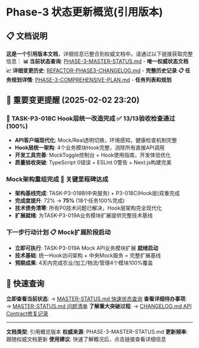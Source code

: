 <!-- updated for: TASK-P3-018C Hook层统一改造完成，Phase-3进度提升至70.8% -->
<!-- authority: refactor/phase-3/PHASE-3-MASTER-STATUS.md (当前状态), refactor/phase-3/REFACTOR-PHASE3-CHANGELOG.md (变更历史) -->
<!-- last-sync: 2025-02-02 23:20 - Phase-3状态全面更新完成，遵循refactor-management-unified规范 -->

# Phase-3 状态更新概览(引用版本)

## 📋 **文档说明**

**这是一个引用版本文档**，详细信息已整合到权威文档中。请通过以下链接获取完整信息：
**📊 当前状态查询**: [PHASE-3-MASTER-STATUS.md](./PHASE-3-MASTER-STATUS.md) - **唯一权威状态文档**
**📈 详细变更历史**: [REFACTOR-PHASE3-CHANGELOG.md](./REFACTOR-PHASE3-CHANGELOG.md) - **完整历史记录**
**📋 任务规划详情**: [PHASE-3-COMPREHENSIVE-PLAN.md](./PHASE-3-COMPREHENSIVE-PLAN.md) - **任务列表和规划**

## 🚨 **重要变更提醒** (2025-02-02 23:20)

### **🎯 TASK-P3-018C Hook层统一改造完成** ✅ **13/13验收检查通过(100%)**
- **API客户端现代化**: Mock/Real透明切换，环境感知，健康检查机制完整
- **Hook层统一架构**: 4个业务模块Hook完整，消除所有直接API调用
- **开发工具完善**: MockToggle控制台 + Hook使用指南，开发体验优化
- **质量验收突破**: TypeScript 0错误 + ESLint 0警告 + Next.js构建完美

### **Mock架构重组完成** 🚀 **关键里程碑达成**
- **架构基线完成**: TASK-P3-018B(中央服务) + P3-018C(Hook层)双重完成
- **完成度提升**: 72% → **75%** (18个任务100%完成)
- **技术债务清零**: 所有P0技术问题已解决，Hook层架构完全现代化
- **扩展就绪**: 为TASK-P3-019A业务模块扩展提供完整技术基线

### **下一步行动计划** 📋 **Mock扩展阶段启动**
- **立即可执行**: TASK-P3-019A Mock API业务模块扩展 **就绪启动**
- **技术基础**: 统一Hook访问架构 + 中央Mock服务 = 完整扩展基线
- **预期成果**: 4天内完成农业/加工/物流/管理4个模块100%覆盖

## 🎯 **快速查询**

**立即查看当前状态**: → [MASTER-STATUS.md 快速状态查询](./PHASE-3-MASTER-STATUS.md#📋-快速状态查询)
**查看详细待办事项**: → [MASTER-STATUS.md 问题清单](./PHASE-3-MASTER-STATUS.md#🚨-当前严重问题详细清单-基于标准化工作清单)
**了解重大突破过程**: → [CHANGELOG.md API Contract修复记录](./REFACTOR-PHASE3-CHANGELOG.md#2025-02-02-1900---task-p3-018b-api-contract修复重大突破)

---

**文档类型**: 引用概览版本
**权威来源**: PHASE-3-MASTER-STATUS.md
**更新频率**: 跟随权威文档更新
**使用建议**: 快速了解概况后，点击链接查看详细信息
